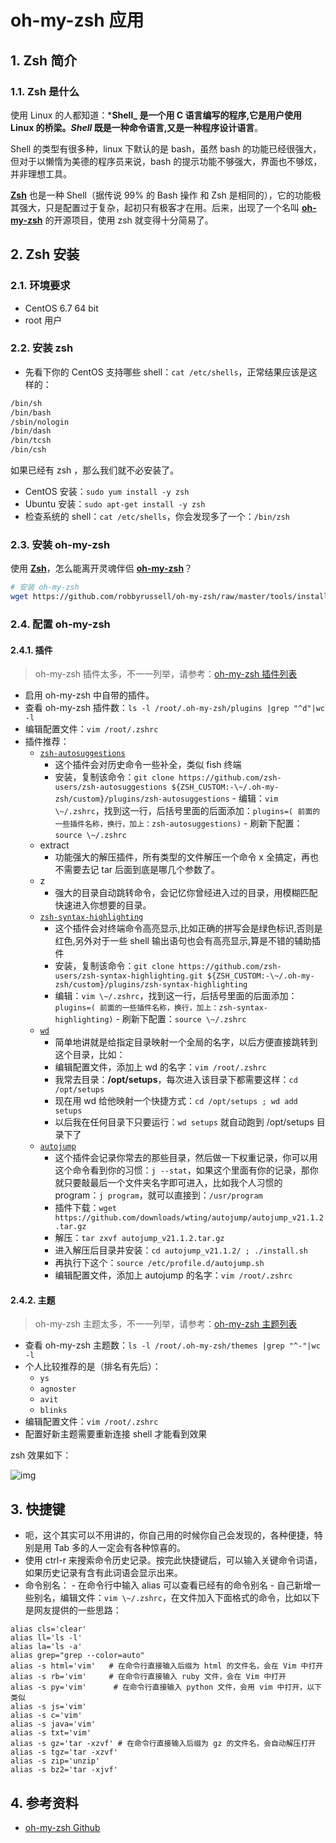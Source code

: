 # oh-my-zsh 应用

## 1. Zsh 简介

### 1.1. Zsh 是什么

使用 Linux 的人都知道：***Shell_ 是一个用 C 语言编写的程序,它是用户使用 Linux 的桥梁。_Shell_ 既是一种命令语言,又是一种程序设计语言**。

Shell 的类型有很多种，linux 下默认的是 bash，虽然 bash 的功能已经很强大，但对于以懒惰为美德的程序员来说，bash 的提示功能不够强大，界面也不够炫，并非理想工具。

[**Zsh**](http://www.zsh.org/) 也是一种 Shell（据传说 99% 的 Bash 操作 和 Zsh 是相同的），它的功能极其强大，只是配置过于复杂，起初只有极客才在用。后来，出现了一个名叫 [**oh-my-zsh**](https://github.com/robbyrussell/oh-my-zsh) 的开源项目，使用 zsh 就变得十分简易了。

## 2. Zsh 安装

### 2.1. 环境要求

- CentOS 6.7 64 bit
- root 用户

### 2.2. 安装 zsh

- 先看下你的 CentOS 支持哪些 shell：`cat /etc/shells`，正常结果应该是这样的：

```bash
/bin/sh
/bin/bash
/sbin/nologin
/bin/dash
/bin/tcsh
/bin/csh
```

如果已经有 zsh ，那么我们就不必安装了。

- CentOS 安装：`sudo yum install -y zsh`
- Ubuntu 安装：`sudo apt-get install -y zsh`
- 检查系统的 shell：`cat /etc/shells`，你会发现多了一个：`/bin/zsh`

### 2.3. 安装 oh-my-zsh

使用 [**Zsh**](http://www.zsh.org/)，怎么能离开灵魂伴侣 [**oh-my-zsh**](https://github.com/robbyrussell/oh-my-zsh)？

```bash
# 安装 oh-my-zsh
wget https://github.com/robbyrussell/oh-my-zsh/raw/master/tools/install.sh -O - | sh
```

### 2.4. 配置 oh-my-zsh

#### 2.4.1. 插件

> oh-my-zsh 插件太多，不一一列举，请参考：[oh-my-zsh 插件列表](https://github.com/robbyrussell/oh-my-zsh/wiki/Plugins)

- 启用 oh-my-zsh 中自带的插件。
- 查看 oh-my-zsh 插件数：`ls -l /root/.oh-my-zsh/plugins |grep "^d"|wc -l`
- 编辑配置文件：`vim /root/.zshrc`
- 插件推荐：
  - [`zsh-autosuggestions`](https://github.com/zsh-users/zsh-autosuggestions)
    - 这个插件会对历史命令一些补全，类似 fish 终端
    - 安装，复制该命令：`git clone https://github.com/zsh-users/zsh-autosuggestions ${ZSH_CUSTOM:-\~/.oh-my-zsh/custom}/plugins/zsh-autosuggestions` - 编辑：`vim \~/.zshrc`，找到这一行，后括号里面的后面添加：`plugins=( 前面的一些插件名称，换行，加上：zsh-autosuggestions)` - 刷新下配置：`source \~/.zshrc`
  - extract
    - 功能强大的解压插件，所有类型的文件解压一个命令 x 全搞定，再也不需要去记 tar 后面到底是哪几个参数了。
  - z
    - 强大的目录自动跳转命令，会记忆你曾经进入过的目录，用模糊匹配快速进入你想要的目录。
  - [`zsh-syntax-highlighting`](https://github.com/zsh-users/zsh-syntax-highlighting)
    - 这个插件会对终端命令高亮显示,比如正确的拼写会是绿色标识,否则是红色,另外对于一些 shell 输出语句也会有高亮显示,算是不错的辅助插件
    - 安装，复制该命令：`git clone https://github.com/zsh-users/zsh-syntax-highlighting.git ${ZSH_CUSTOM:-\~/.oh-my-zsh/custom}/plugins/zsh-syntax-highlighting`
    - 编辑：`vim \~/.zshrc`，找到这一行，后括号里面的后面添加：`plugins=( 前面的一些插件名称，换行，加上：zsh-syntax-highlighting)` - 刷新下配置：`source \~/.zshrc`
  - [`wd`](https://github.com/mfaerevaag/wd)
    - 简单地讲就是给指定目录映射一个全局的名字，以后方便直接跳转到这个目录，比如：
    - 编辑配置文件，添加上 wd 的名字：`vim /root/.zshrc`
    - 我常去目录：**/opt/setups**，每次进入该目录下都需要这样：`cd /opt/setups`
    - 现在用 wd 给他映射一个快捷方式：`cd /opt/setups ; wd add setups`
    - 以后我在任何目录下只要运行：`wd setups` 就自动跑到 /opt/setups 目录下了
  - [`autojump`](https://github.com/wting/autojump)
    - 这个插件会记录你常去的那些目录，然后做一下权重记录，你可以用这个命令看到你的习惯：`j --stat`，如果这个里面有你的记录，那你就只要敲最后一个文件夹名字即可进入，比如我个人习惯的 program：`j program`，就可以直接到：`/usr/program`
    - 插件下载：`wget https://github.com/downloads/wting/autojump/autojump_v21.1.2.tar.gz`
    - 解压：`tar zxvf autojump_v21.1.2.tar.gz`
    - 进入解压后目录并安装：`cd autojump_v21.1.2/ ; ./install.sh`
    - 再执行下这个：`source /etc/profile.d/autojump.sh`
    - 编辑配置文件，添加上 autojump 的名字：`vim /root/.zshrc`

#### 2.4.2. 主题

> oh-my-zsh 主题太多，不一一列举，请参考：[oh-my-zsh 主题列表](https://github.com/robbyrussell/oh-my-zsh/wiki/Themes)

- 查看 oh-my-zsh 主题数：`ls -l /root/.oh-my-zsh/themes |grep "^-"|wc -l`
- 个人比较推荐的是（排名有先后）：
  - `ys`
  - `agnoster`
  - `avit`
  - `blinks`
- 编辑配置文件：`vim /root/.zshrc`
- 配置好新主题需要重新连接 shell 才能看到效果

zsh 效果如下：

![img](https://cloud.githubusercontent.com/assets/2618447/6316862/70f58fb6-ba03-11e4-82c9-c083bf9a6574.png)
## 3. 快捷键

- 呃，这个其实可以不用讲的，你自己用的时候你自己会发现的，各种便捷，特别是用 Tab 多的人一定会有各种惊喜的。
- 使用 ctrl-r 来搜索命令历史记录。按完此快捷键后，可以输入关键命令词语，如果历史记录有含有此词语会显示出来。
- 命令别名： - 在命令行中输入 alias 可以查看已经有的命令别名 - 自己新增一些别名，编辑文件：`vim \~/.zshrc`，在文件加入下面格式的命令，比如以下是网友提供的一些思路：

```shell
alias cls='clear'
alias ll='ls -l'
alias la='ls -a'
alias grep="grep --color=auto"
alias -s html='vim'   # 在命令行直接输入后缀为 html 的文件名，会在 Vim 中打开
alias -s rb='vim'     # 在命令行直接输入 ruby 文件，会在 Vim 中打开
alias -s py='vim'      # 在命令行直接输入 python 文件，会用 vim 中打开，以下类似
alias -s js='vim'
alias -s c='vim'
alias -s java='vim'
alias -s txt='vim'
alias -s gz='tar -xzvf' # 在命令行直接输入后缀为 gz 的文件名，会自动解压打开
alias -s tgz='tar -xzvf'
alias -s zip='unzip'
alias -s bz2='tar -xjvf'
```

## 4. 参考资料

- [oh-my-zsh Github](https://github.com/robbyrussell/oh-my-zsh)
